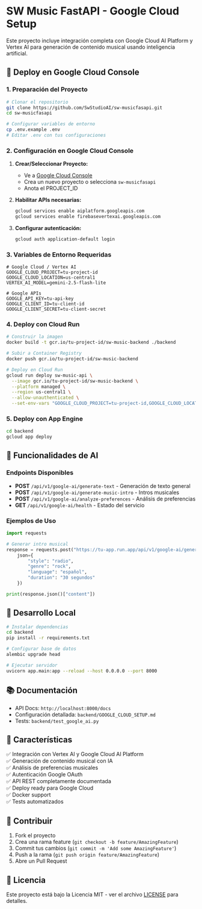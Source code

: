 # SW Music FastAPI - Google Cloud Setup

Este proyecto incluye integración completa con Google Cloud AI Platform y Vertex AI para generación de contenido musical usando inteligencia artificial.

## 🚀 Deploy en Google Cloud Console

### 1. Preparación del Proyecto

```bash
# Clonar el repositorio
git clone https://github.com/SwStudioAI/sw-musicfasapi.git
cd sw-musicfasapi

# Configurar variables de entorno
cp .env.example .env
# Editar .env con tus configuraciones
```

### 2. Configuración en Google Cloud Console

1. **Crear/Seleccionar Proyecto:**
   - Ve a [Google Cloud Console](https://console.cloud.google.com)
   - Crea un nuevo proyecto o selecciona `sw-musicfasapi`
   - Anota el PROJECT_ID

2. **Habilitar APIs necesarias:**
   ```bash
   gcloud services enable aiplatform.googleapis.com
   gcloud services enable firebasevertexai.googleapis.com
   ```

3. **Configurar autenticación:**
   ```bash
   gcloud auth application-default login
   ```

### 3. Variables de Entorno Requeridas

```env
# Google Cloud / Vertex AI
GOOGLE_CLOUD_PROJECT=tu-project-id
GOOGLE_CLOUD_LOCATION=us-central1
VERTEX_AI_MODEL=gemini-2.5-flash-lite

# Google APIs
GOOGLE_API_KEY=tu-api-key
GOOGLE_CLIENT_ID=tu-client-id
GOOGLE_CLIENT_SECRET=tu-client-secret
```

### 4. Deploy con Cloud Run

```bash
# Construir la imagen
docker build -t gcr.io/tu-project-id/sw-music-backend ./backend

# Subir a Container Registry
docker push gcr.io/tu-project-id/sw-music-backend

# Deploy en Cloud Run
gcloud run deploy sw-music-api \
  --image gcr.io/tu-project-id/sw-music-backend \
  --platform managed \
  --region us-central1 \
  --allow-unauthenticated \
  --set-env-vars "GOOGLE_CLOUD_PROJECT=tu-project-id,GOOGLE_CLOUD_LOCATION=us-central1"
```

### 5. Deploy con App Engine

```bash
cd backend
gcloud app deploy
```

## 🎵 Funcionalidades de AI

### Endpoints Disponibles

- **POST** `/api/v1/google-ai/generate-text` - Generación de texto general
- **POST** `/api/v1/google-ai/generate-music-intro` - Intros musicales
- **POST** `/api/v1/google-ai/analyze-preferences` - Análisis de preferencias
- **GET** `/api/v1/google-ai/health` - Estado del servicio

### Ejemplos de Uso

```python
import requests

# Generar intro musical
response = requests.post("https://tu-app.run.app/api/v1/google-ai/generate-music-intro", 
    json={
        "style": "radio",
        "genre": "rock",
        "language": "español",
        "duration": "30 segundos"
    })

print(response.json()["content"])
```

## 🔧 Desarrollo Local

```bash
# Instalar dependencias
cd backend
pip install -r requirements.txt

# Configurar base de datos
alembic upgrade head

# Ejecutar servidor
uvicorn app.main:app --reload --host 0.0.0.0 --port 8000
```

## 📚 Documentación

- API Docs: `http://localhost:8000/docs`
- Configuración detallada: `backend/GOOGLE_CLOUD_SETUP.md`
- Tests: `backend/test_google_ai.py`

## 🌟 Características

✅ Integración con Vertex AI y Google Cloud AI Platform  
✅ Generación de contenido musical con IA  
✅ Análisis de preferencias musicales  
✅ Autenticación Google OAuth  
✅ API REST completamente documentada  
✅ Deploy ready para Google Cloud  
✅ Docker support  
✅ Tests automatizados  

## 🤝 Contribuir

1. Fork el proyecto
2. Crea una rama feature (`git checkout -b feature/AmazingFeature`)
3. Commit tus cambios (`git commit -m 'Add some AmazingFeature'`)
4. Push a la rama (`git push origin feature/AmazingFeature`)
5. Abre un Pull Request

## 📄 Licencia

Este proyecto está bajo la Licencia MIT - ver el archivo [LICENSE](LICENSE) para detalles.

